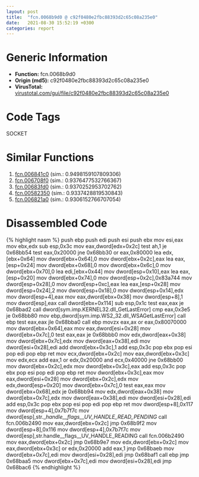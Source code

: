 ```yaml
---
layout: post
title:  "fcn.0068b9d0 @ c92f0480e2fbc88393d2c65c08a235e0"
date:   2021-08-30 15:52:19 +0300
categories: report
---
```


# Generic Information
- **Function:** fcn.0068b9d0
- **Origin (md5):** c92f0480e2fbc88393d2c65c08a235e0
- **VirusTotal:** [virustotal.com/gui/file/c92f0480e2fbc88393d2c65c08a235e0][virustotal_ref]

# Code Tags
<span class="tag" id="SOCKET">SOCKET</span>


# Similar Functions

1. [fcn.006841c0][similar_1_ref] (sim.: 0.9498159107809306)
2. [fcn.006708f0][similar_2_ref] (sim.: 0.9376477532766367)
3. [fcn.00683fd0][similar_3_ref] (sim.: 0.9370252953702762)
4. [fcn.00582350][similar_4_ref] (sim.: 0.9337428819530843)
5. [fcn.006821a0][similar_5_ref] (sim.: 0.9306152766707054)


# Disassembled Code

{% highlight nasm %}
push ebp
push edi
push esi
push ebx
mov esi,eax
mov ebx,edx
sub esp,0x3c
mov eax,dword[edx+0x2c]
test ah,1
je 0x68bb54
test eax,0x20000
jne 0x68bb30
or eax,0x80000
lea edx,[ebx+0x64]
mov dword[ebx+0x64],0
mov dword[ebx+0x2c],eax
lea eax,[esp+0x24]
mov dword[ebx+0x68],0
mov dword[ebx+0x6c],0
mov dword[ebx+0x70],0
lea edi,[ebx+0x44]
mov dword[esp+0x10],eax
lea eax,[esp+0x20]
mov dword[ebx+0x74],0
mov dword[esp+0x2c],0x83a744
mov dword[esp+0x28],0
mov dword[esp+0xc],eax
lea eax,[esp+0x28]
mov dword[esp+0x24],2
mov dword[esp+0x18],0
mov dword[esp+0x14],edx
mov dword[esp+4],eax
mov eax,dword[ebx+0x38]
mov dword[esp+8],1
mov dword[esp],eax
call dword[ebx+0x114]
sub esp,0x1c
test eax,eax
je 0x68bad2
call dword[sym.imp.KERNEL32.dll_GetLastError]
cmp eax,0x3e5
je 0x68bb80
mov ebp,dword[sym.imp.WS2_32.dll_WSAGetLastError]
call ebp
test eax,eax
jle 0x68bba0
call ebp
movzx eax,ax
or eax,0x80070000
mov dword[ebx+0x64],eax
mov eax,dword[esi+0x28]
mov dword[ebx+0x7c],0
test eax,eax
je 0x68bbb0
mov edx,dword[eax+0x38]
mov dword[ebx+0x7c],edx
mov dword[eax+0x38],edi
mov dword[esi+0x28],edi
add dword[ebx+0x3c],1
add esp,0x3c
pop ebx
pop esi
pop edi
pop ebp
ret 
mov ecx,dword[ebx+0x2c]
mov eax,dword[ebx+0x3c]
mov edx,ecx
add eax,1
or edx,0x20000
and ecx,0x40000
jne 0x68bb00
mov dword[ebx+0x2c],edx
mov dword[ebx+0x3c],eax
add esp,0x3c
pop ebx
pop esi
pop edi
pop ebp
ret 
mov dword[ebx+0x3c],eax
mov eax,dword[esi+0x28]
mov dword[ebx+0x2c],edx
mov edx,dword[esp+0x20]
mov dword[ebx+0x7c],0
test eax,eax
mov dword[ebx+0x68],edx
je 0x68bb94
mov edx,dword[eax+0x38]
mov dword[ebx+0x7c],edx
mov dword[eax+0x38],edi
mov dword[esi+0x28],edi
add esp,0x3c
pop ebx
pop esi
pop edi
pop ebp
ret 
mov dword[esp+8],0x117
mov dword[esp+4],0x7b7f7c
mov dword[esp],str.__handle__flags__UV_HANDLE_READ_PENDING_
call fcn.006b2490
mov eax,dword[ebx+0x2c]
jmp 0x68b9f2
mov dword[esp+8],0x116
mov dword[esp+4],0x7b7f7c
mov dword[esp],str.handle__flags__UV_HANDLE_READING
call fcn.006b2490
mov eax,dword[ebx+0x2c]
jmp 0x68b9e7
mov edx,dword[ebx+0x2c]
mov eax,dword[ebx+0x3c]
or edx,0x20000
add eax,1
jmp 0x68baeb
mov dword[ebx+0x7c],edi
mov dword[esi+0x28],edi
jmp 0x68baf1
call ebp
jmp 0x68baa5
mov dword[ebx+0x7c],edi
mov dword[esi+0x28],edi
jmp 0x68bac6
{% endhighlight %}


[similar_1_ref]: /report/fcn.006841c0@c92f0480e2fbc88393d2c65c08a235e0
[similar_2_ref]: /report/fcn.006708f0@c92f0480e2fbc88393d2c65c08a235e0
[similar_3_ref]: /report/fcn.00683fd0@c92f0480e2fbc88393d2c65c08a235e0
[similar_4_ref]: /report/fcn.00582350@c92f0480e2fbc88393d2c65c08a235e0
[similar_5_ref]: /report/fcn.006821a0@c92f0480e2fbc88393d2c65c08a235e0
[virustotal_ref]: https://www.virustotal.com/gui/file/c92f0480e2fbc88393d2c65c08a235e0
